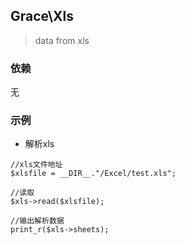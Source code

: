 ## Grace\Xls
> data from xls

### 依赖

无



### 示例

- 解析xls

```
//xls文件地址
$xlsfile = __DIR__."/Excel/test.xls";

//读取
$xls->read($xlsfile);

//输出解析数据
print_r($xls->sheets);
```
